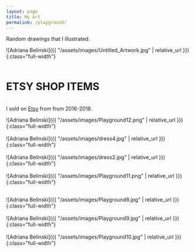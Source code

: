 ```yaml
---
layout: page
title: My Art
permalink: /playground/
---
```


<p>Random drawings that I illustrated.</p>

![Adriana Belinski]({{ "/assets/images/Untitled_Artwork.jpg" | relative_url }}){:class="full-width"}
<br><br>

<h1>ETSY SHOP ITEMS </h1>
<br>
I sold on <a href="https://www.etsy.com/shop/StarlightParfait/sold?ref=pagination&page=2">Etsy</a> from from 2016-2018.

![Adriana Belinski]({{ "/assets/images/Playground12.png" | relative_url }}){:class="full-width"}
<br><br>
![Adriana Belinski]({{ "/assets/images/dress4.jpg" | relative_url }}){:class="full-width"}
<br><br>
![Adriana Belinski]({{ "/assets/images/dress2.jpg" | relative_url }}){:class="full-width"}
<br><br>
![Adriana Belinski]({{ "/assets/images/Playground11.png" | relative_url }}){:class="full-width"}
<br><br>

![Adriana Belinski]({{ "/assets/images/Playground8.jpg" | relative_url }}){:class="full-width"}
<br><br>
![Adriana Belinski]({{ "/assets/images/Playground9.jpg" | relative_url }}){:class="full-width"}
<br><br>
![Adriana Belinski]({{ "/assets/images/Playground10.jpg" | relative_url }}){:class="full-width"}
<br><br>